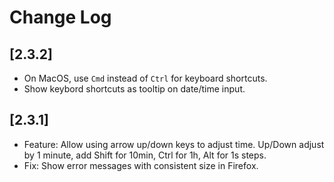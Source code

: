 # Change Log

## [2.3.2]

- On MacOS, use `Cmd` instead of `Ctrl` for keyboard shortcuts.
- Show keybord shortcuts as tooltip on date/time input.

## [2.3.1]

- Feature: Allow using arrow up/down keys to adjust time. Up/Down adjust by 1 minute, add Shift for 10min, Ctrl for 1h, Alt for 1s steps.
- Fix: Show error messages with consistent size in Firefox.

